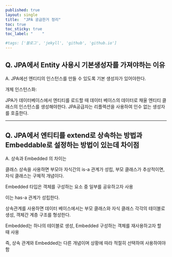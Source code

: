 ```yaml
---
published: true
layout: single
title:  "JPA 궁금한거 정리"
toc: true
toc_sticky: true
toc_label: "    "

#tags: ['블로그', 'jekyll', 'github', 'github.io']
---
```


## Q. JPA에서 Entity 사용시 기본생성자를 가져야하는 이유
A. JPA에선 엔티티의 인스턴스를 만들 수 있도록 기본 생성자가 있어야한다.

개체 인스턴스화:

JPA가 데이터베이스에서 엔티티를 로드할 때 데이터 베이스의 데이터로 채울 엔티티 클래스의 인스턴스를 생성해야한다. JPA공급자는 리플렉션을 사용하여 인수 없는 생성자를 호출한다.

---

## Q. JPA에서 엔티티를 extend로 상속하는 방법과 Embeddable로 설정하는 방법이 있는데 차이점

A.  상속과 Embedded 의 차이는 

클래스 상속을 사용하면 부모아 자식간의 is-a 관계가 성립, 부모 클래스가 추상적이면, 자식 클래스는 구체적 개념이다.

Embedded 타입은 객체를 구성하는 요소 중 일부를 공유하고자 사용

이는 has-a 관계가 성립한다.

상속관계를 사용하면 데이터 베이스에서는 부모 클래스와 자식 클래스 각각의 테이블로 생성, 객체간 계층 구조를 형성한다.

Embedded는 하나의 테이블로 생성, Embedded 구성하는 객체를 재사용하고자 할 때 사용

즉, 상속 관계와 Embedded는 다른 개념이며 상황에 따라 적절히 선택하여 사용하여야함